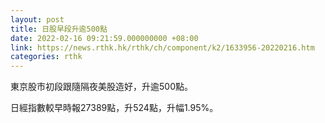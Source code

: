 ```yaml
---
layout: post
title: 日股早段升逾500點
date: 2022-02-16 09:21:59.000000000 +08:00
link: https://news.rthk.hk/rthk/ch/component/k2/1633956-20220216.htm
categories: rthk
---
```


東京股市初段跟隨隔夜美股造好，升逾500點。

日經指數較早時報27389點，升524點，升幅1.95%。
